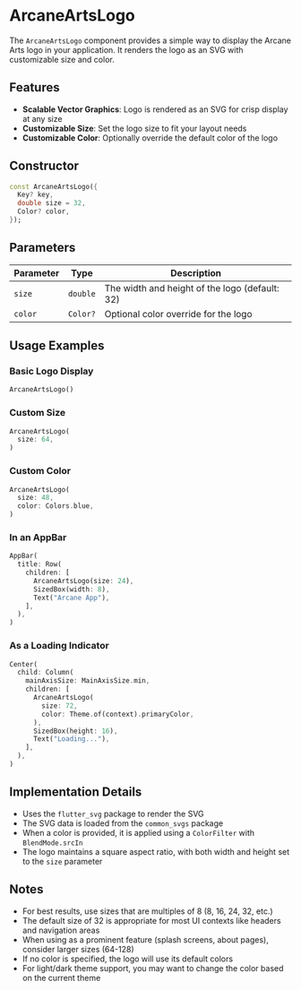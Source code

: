 # ArcaneArtsLogo

The `ArcaneArtsLogo` component provides a simple way to display the Arcane Arts logo in your application. It renders the logo as an SVG with customizable size and color.

## Features

- **Scalable Vector Graphics**: Logo is rendered as an SVG for crisp display at any size
- **Customizable Size**: Set the logo size to fit your layout needs
- **Customizable Color**: Optionally override the default color of the logo

## Constructor

```dart
const ArcaneArtsLogo({
  Key? key,
  double size = 32,
  Color? color,
});
```

## Parameters

| Parameter | Type | Description |
|-----------|------|-------------|
| `size` | `double` | The width and height of the logo (default: 32) |
| `color` | `Color?` | Optional color override for the logo |

## Usage Examples

### Basic Logo Display

```dart
ArcaneArtsLogo()
```

### Custom Size

```dart
ArcaneArtsLogo(
  size: 64,
)
```

### Custom Color

```dart
ArcaneArtsLogo(
  size: 48,
  color: Colors.blue,
)
```

### In an AppBar

```dart
AppBar(
  title: Row(
    children: [
      ArcaneArtsLogo(size: 24),
      SizedBox(width: 8),
      Text("Arcane App"),
    ],
  ),
)
```

### As a Loading Indicator

```dart
Center(
  child: Column(
    mainAxisSize: MainAxisSize.min,
    children: [
      ArcaneArtsLogo(
        size: 72,
        color: Theme.of(context).primaryColor,
      ),
      SizedBox(height: 16),
      Text("Loading..."),
    ],
  ),
)
```

## Implementation Details

- Uses the `flutter_svg` package to render the SVG
- The SVG data is loaded from the `common_svgs` package
- When a color is provided, it is applied using a `ColorFilter` with `BlendMode.srcIn`
- The logo maintains a square aspect ratio, with both width and height set to the `size` parameter

## Notes

- For best results, use sizes that are multiples of 8 (8, 16, 24, 32, etc.)
- The default size of 32 is appropriate for most UI contexts like headers and navigation areas
- When using as a prominent feature (splash screens, about pages), consider larger sizes (64-128)
- If no color is specified, the logo will use its default colors
- For light/dark theme support, you may want to change the color based on the current theme
